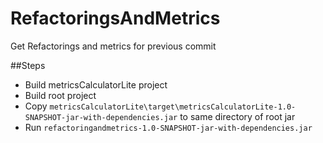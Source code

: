 # RefactoringsAndMetrics
Get Refactorings and metrics for previous commit


##Steps

- Build metricsCalculatorLite project
- Build root project
- Copy `metricsCalculatorLite\target\metricsCalculatorLite-1.0-SNAPSHOT-jar-with-dependencies.jar` to same directory of root jar
- Run `refactoringandmetrics-1.0-SNAPSHOT-jar-with-dependencies.jar`
